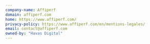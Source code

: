 ```yaml
---
company-name: Affiperf
domain: affiperf.com
home: https://www.affiperf.com/
privacy-policy: https://www.affiperf.com/en/mentions-legales/
email: contact@affiperf.com
owned-by: "Havas Digital"
---
```





